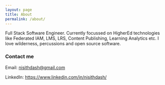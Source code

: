 ```yaml
---
layout: page
title: About
permalink: /about/
---
```


Full Stack Software Engineer. Currently focussed on HigherEd technologies like Federated IAM, LMS, LRS, Content Publishing, Learning Analytics etc. I love wilderness, percussions and open source software.

### Contact me

Email: [nisithdash@gmail.com](mailto:nisithdash@gmail.com)

LinkedIn: https://www.linkedin.com/in/nisithdash/

